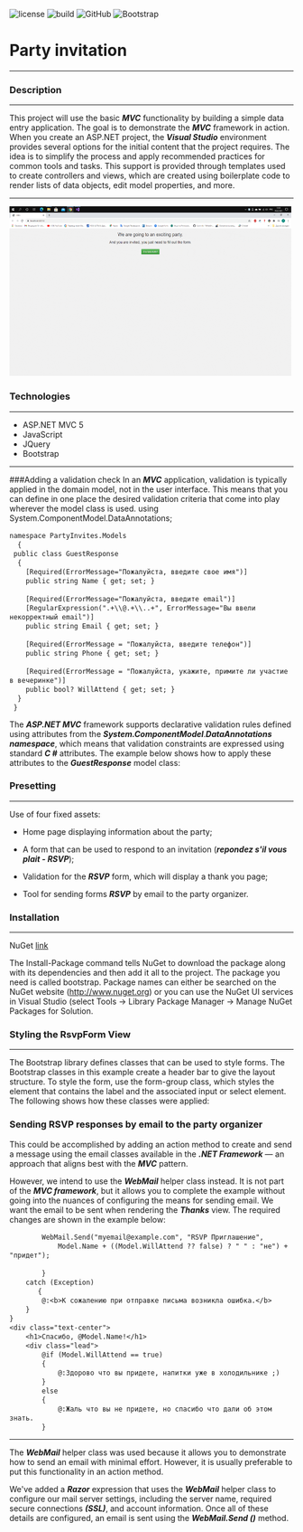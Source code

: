 ![license](https://img.shields.io/badge/license-Mit-green?style=plastic)
![build](https://img.shields.io/badge/build-passing-1CB265?style=plastic&logo=appveyor)
![GitHub](https://img.shields.io/badge/.Net-passing-318CE7?style=plastic&logo=github)
![Bootstrap](https://img.shields.io/badge/Bootstrap-3.4.1-9457EB?style=plastic&logo=Bootstrap)


# Party invitation
___


### Description
___
This project will use the basic  ***MVC***  functionality by building a simple data entry application. The goal is to demonstrate the ***MVC*** framework in action.
When you create an ASP.NET project, the ***Visual Studio*** environment provides several options for the initial content that the project requires. The idea is to simplify the process and apply recommended practices for common tools and tasks. This support is provided through templates used to create controllers and views, which are created using boilerplate code to render lists of data objects, edit model properties, and more.
___
<img src="https://github.com/Allseeingeye99/PartyInvites/blob/master/20.gif" width="500" height="300">

### Technologies
___
- ASP.NET MVC 5
- JavaScript
- JQuery
- Bootstrap 
___
###Adding a validation check
In an ***MVC*** application, validation is typically applied in the domain model, not in the user interface. This means that you can define in one place the desired validation criteria that come into play wherever the model class is used.
using System.ComponentModel.DataAnnotations;

    namespace PartyInvites.Models
      {
     public class GuestResponse
      {
        [Required(ErrorMessage="Пожалуйста, введите свое имя")]
        public string Name { get; set; }

        [Required(ErrorMessage="Пожалуйста, введите email")]
        [RegularExpression(".+\\@.+\\..+", ErrorMessage="Вы ввели некорректный email")]
        public string Email { get; set; }

        [Required(ErrorMessage = "Пожалуйста, введите телефон")]
        public string Phone { get; set; }

        [Required(ErrorMessage = "Пожалуйста, укажите, примите ли участие в вечеринке")]
        public bool? WillAttend { get; set; }
      }
     }

The ***ASP.NET MVC*** framework supports declarative validation rules defined using attributes from the ***System.ComponentModel***.***DataAnnotations namespace***, which means that validation constraints are expressed using standard ***C #*** attributes. The example below shows how to apply these attributes to the ***GuestResponse*** model class:

### Presetting
___
Use of four fixed assets:

- Home page displaying information about the party;

- A form that can be used to respond to an invitation (***repondez s'il vous plait - RSVP***);

- Validation for the ***RSVP*** form, which will display a thank you page;

- Tool for sending forms ***RSVP*** by email to the party organizer.
### Installation
___
NuGet [link](https://www.nuget.org/)

The Install-Package command tells NuGet to download the package along with its dependencies and then add it all to the project. The package you need is called bootstrap. Package names can either be searched on the NuGet website (http://www.nuget.org) or you can use the NuGet UI services in Visual Studio (select Tools -> Library Package Manager -> Manage NuGet Packages for Solution.

### Styling the RsvpForm View
____
The Bootstrap library defines classes that can be used to style forms.
The Bootstrap classes in this example create a header bar to give the layout structure. To style the form, use the form-group class, which styles the element that contains the label and the associated input or select element.
The following shows how these classes were applied:

 ### Sending RSVP responses by email to the party organizer
 This could be accomplished by adding an action method to create and send a message using the email classes available in the ***.NET Framework*** — an approach that aligns best with the ***MVC*** pattern.

However, we intend to use the ***WebMail*** helper class instead. It is not part of the ***MVC framework***, but it allows you to complete the example without going into the nuances of configuring the means for sending email. We want the email to be sent when rendering the ***Thanks*** view. The required changes are shown in the example below:
   

            WebMail.Send("myemail@example.com", "RSVP Приглашение",
                Model.Name + ((Model.WillAttend ?? false) ? " " : "не") + "придет");

            }
        catch (Exception)
           {
            @:<b>К сожалению при отправке письма возникла ошибка.</b>
        }
    }
    <div class="text-center">
        <h1>Спасибо, @Model.Name!</h1>
        <div class="lead">
            @if (Model.WillAttend == true)
            {
                @:Здорово что вы придете, напитки уже в холодильнике ;)
            }
            else
            {
                @:Жаль что вы не придете, но спасибо что дали об этом знать.
            }
___

         
         
The ***WebMail*** helper class was used because it allows you to demonstrate how to send an email with minimal effort. However, it is usually preferable to put this functionality in an action method.

We've added a ***Razor*** expression that uses the ***WebMail*** helper class to configure our mail server settings, including the server name, required secure connections ***(SSL)***, and account information. Once all of these details are configured, an email is sent using the ***WebMail.Send ()*** method.
